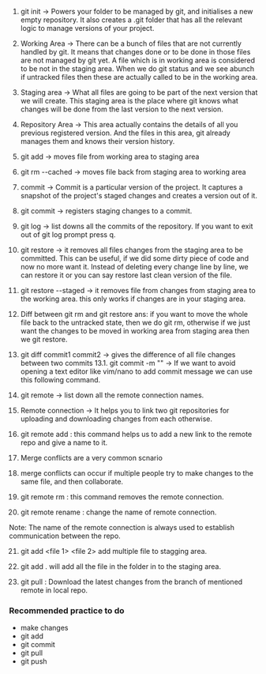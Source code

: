 1. git init -> Powers your folder to be managed by git, and initialises a new empty repository. It also creates a .git folder that has all the relevant logic to manage versions of your project.

2. Working Area -> There can be a bunch of files that are not currently handled by git. It means that changes done or to be done in those files are not managed by git yet. A file which is in working area is considered to be not in the staging area. When we do git status and we see abunch if untracked files then these are actually called to be in the working area.

3. Staging area -> What all files are going to be part of the next version that we will create. This staging area is the place where git knows what changes will be done from the last version to the next version.

4. Repository Area -> This area actually contains the details of all you previous registered version. And the files in this area, git already manages them and knows their version history.

5. git add <file> -> moves file from working area to staging area

6. git rm --cached <file> -> moves file back from staging area to working area

7. commit -> Commit is a particular version of the project. It captures a snapshot of the project's staged changes and creates a version out of it.

8. git commit -> registers staging changes to a commit.

9. git log -> list downs all the commits of the repository. If you want to exit out of git log prompt press q.

10. git restore <file> -> it removes all files changes from the staging area to be committed. This can be useful, if we did some dirty piece of code and now no more want it. Instead of deleting every change line by line, we can restore it or you can say restore last clean version of the file.

11. git restore --staged <file> -> it removes file from changes from staging area to the working area. this only works if changes are in your staging area.

12. Diff between git rm and git restore ans: if you want to move the whole file back to the untracked state, then we do git rm, otherwise if we just want the changes to be moved in working area from staging area then we git restore.

13. git diff commit1 commit2 -> gives the difference of all file changes between two commits
13.1. git commit -m "<your commit message>" -> If we want to avoid opening a text editor like vim/nano to add commit message we can use this following command.

14. git remote -> list down all the remote connection names.

15. Remote connection -> It helps you to link two git repositories for uploading and downloading changes from each otherwise.

16. git remote add <name of remote> <link of the remote> : this command helps us to add a new link to the remote repo and give a name to it.

17. Merge conflicts are a very common scnario
18. merge conflicts can occur if multiple people try to make changes to the same file, and then collaborate.

19. git remote rm <name of remote> : this command removes the remote connection.

20. git remote rename  <old name> <new name> : change the name of remote connection.

Note: The name of the remote connection is always used to establish communication between the repo.

21. git add <file 1> <file 2> add multiple file to stagging area.

22. git add . will add all the file in the folder in to the staging area.

23. git pull <remote name> <branch name> : Download the latest changes from the branch of mentioned remote in local repo.

### Recommended practice to do 

- make changes
- git add <file>
- git commit
- git pull
- git push






